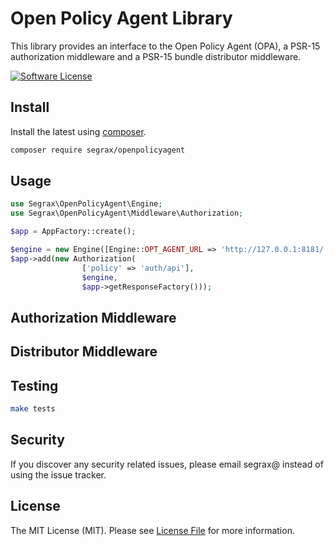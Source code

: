 # Open Policy Agent Library

This library provides an interface to the Open Policy Agent (OPA), a PSR-15 authorization middleware and a PSR-15 bundle distributor middleware.

[![Software License](https://img.shields.io/badge/license-MIT-brightgreen.svg?style=flat-square)](LICENSE.md)

## Install

Install the latest using [composer](https://getcomposer.org/).

``` bash
composer require segrax/openpolicyagent
```

## Usage

``` php
use Segrax\OpenPolicyAgent\Engine;
use Segrax\OpenPolicyAgent\Middleware\Authorization;

$app = AppFactory::create();

$engine = new Engine([Engine::OPT_AGENT_URL => 'http://127.0.0.1:8181/']);
$app->add(new Authorization(
                ['policy' => 'auth/api'],
                $engine,
                $app->getResponseFactory()));

```

## Authorization Middleware

## Distributor Middleware


## Testing

``` bash
make tests
```
## Security

If you discover any security related issues, please email segrax@ instead of using the issue tracker.

## License

The MIT License (MIT). Please see [License File](LICENSE.txt) for more information.